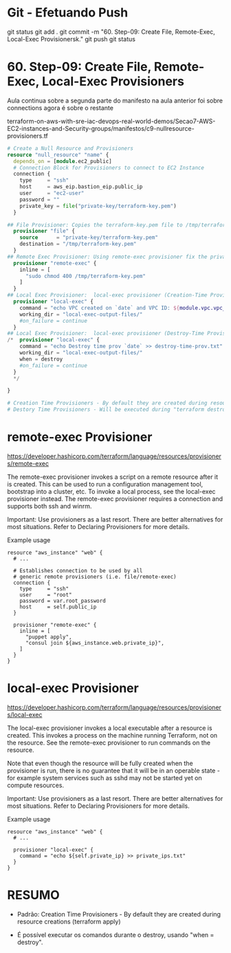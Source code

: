 
# ############################################################################
# ############################################################################
# ############################################################################
# Git - Efetuando Push

git status
git add .
git commit -m "60. Step-09: Create File, Remote-Exec, Local-Exec Provisionersk."
git push
git status



# ############################################################################
# ############################################################################
# ############################################################################
#  60. Step-09: Create File, Remote-Exec, Local-Exec Provisioners

Aula continua sobre a segunda parte do manifesto
na aula anterior foi sobre connections
agora é sobre o restante

terraform-on-aws-with-sre-iac-devops-real-world-demos/Secao7-AWS-EC2-instances-and-Security-groups/manifestos/c9-nullresource-provisioners.tf

~~~~tf
# Create a Null Resource and Provisioners
resource "null_resource" "name" {
  depends_on = [module.ec2_public]
  # Connection Block for Provisioners to connect to EC2 Instance
  connection {
    type     = "ssh"
    host     = aws_eip.bastion_eip.public_ip    
    user     = "ec2-user"
    password = ""
    private_key = file("private-key/terraform-key.pem")
  }  

## File Provisioner: Copies the terraform-key.pem file to /tmp/terraform-key.pem
  provisioner "file" {
    source      = "private-key/terraform-key.pem"
    destination = "/tmp/terraform-key.pem"
  }
## Remote Exec Provisioner: Using remote-exec provisioner fix the private key permissions on Bastion Host
  provisioner "remote-exec" {
    inline = [
      "sudo chmod 400 /tmp/terraform-key.pem"
    ]
  }
## Local Exec Provisioner:  local-exec provisioner (Creation-Time Provisioner - Triggered during Create Resource)
  provisioner "local-exec" {
    command = "echo VPC created on `date` and VPC ID: ${module.vpc.vpc_id} >> creation-time-vpc-id.txt"
    working_dir = "local-exec-output-files/"
    #on_failure = continue
  }
## Local Exec Provisioner:  local-exec provisioner (Destroy-Time Provisioner - Triggered during deletion of Resource)
/*  provisioner "local-exec" {
    command = "echo Destroy time prov `date` >> destroy-time-prov.txt"
    working_dir = "local-exec-output-files/"
    when = destroy
    #on_failure = continue
  }  
  */

}

# Creation Time Provisioners - By default they are created during resource creations (terraform apply)
# Destory Time Provisioners - Will be executed during "terraform destroy" command (when = destroy)
~~~~





# remote-exec Provisioner
 
<https://developer.hashicorp.com/terraform/language/resources/provisioners/remote-exec>

The remote-exec provisioner invokes a script on a remote resource after it is created. This can be used to run a configuration management tool, bootstrap into a cluster, etc. To invoke a local process, see the local-exec provisioner instead. The remote-exec provisioner requires a connection and supports both ssh and winrm.

Important: Use provisioners as a last resort. There are better alternatives for most situations. Refer to Declaring Provisioners for more details.

Example usage

~~~~TF
resource "aws_instance" "web" {
  # ...

  # Establishes connection to be used by all
  # generic remote provisioners (i.e. file/remote-exec)
  connection {
    type     = "ssh"
    user     = "root"
    password = var.root_password
    host     = self.public_ip
  }

  provisioner "remote-exec" {
    inline = [
      "puppet apply",
      "consul join ${aws_instance.web.private_ip}",
    ]
  }
}
~~~~






# local-exec Provisioner

<https://developer.hashicorp.com/terraform/language/resources/provisioners/local-exec>

The local-exec provisioner invokes a local executable after a resource is created. This invokes a process on the machine running Terraform, not on the resource. See the remote-exec provisioner to run commands on the resource.

Note that even though the resource will be fully created when the provisioner is run, there is no guarantee that it will be in an operable state - for example system services such as sshd may not be started yet on compute resources.

Important: Use provisioners as a last resort. There are better alternatives for most situations. Refer to Declaring Provisioners for more details.

Example usage

~~~~TF
resource "aws_instance" "web" {
  # ...

  provisioner "local-exec" {
    command = "echo ${self.private_ip} >> private_ips.txt"
  }
}
~~~~




# ############################################################################
# ############################################################################
# ############################################################################
# RESUMO

- Padrão:
  Creation Time Provisioners - By default they are created during resource creations (terraform apply)

- É possível executar os comandos durante o destroy, usando "when = destroy".
